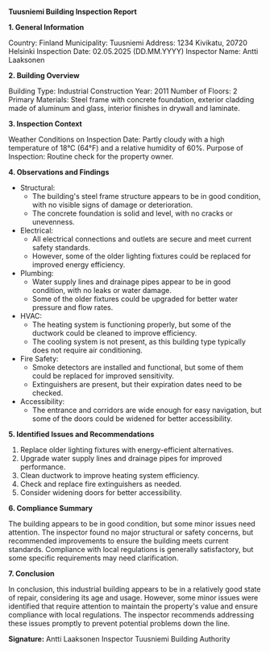 **Tuusniemi Building Inspection Report**

**1. General Information**

Country: Finland
Municipality: Tuusniemi
Address: 1234 Kivikatu, 20720 Helsinki
Inspection Date: 02.05.2025 (DD.MM.YYYY)
Inspector Name: Antti Laaksonen

**2. Building Overview**

Building Type: Industrial
Construction Year: 2011
Number of Floors: 2
Primary Materials: Steel frame with concrete foundation, exterior cladding made of aluminum and glass, interior finishes in drywall and laminate.

**3. Inspection Context**

Weather Conditions on Inspection Date: Partly cloudy with a high temperature of 18°C (64°F) and a relative humidity of 60%.
Purpose of Inspection: Routine check for the property owner.

**4. Observations and Findings**

* Structural:
	+ The building's steel frame structure appears to be in good condition, with no visible signs of damage or deterioration.
	+ The concrete foundation is solid and level, with no cracks or unevenness.
* Electrical:
	+ All electrical connections and outlets are secure and meet current safety standards.
	+ However, some of the older lighting fixtures could be replaced for improved energy efficiency.
* Plumbing:
	+ Water supply lines and drainage pipes appear to be in good condition, with no leaks or water damage.
	+ Some of the older fixtures could be upgraded for better water pressure and flow rates.
* HVAC:
	+ The heating system is functioning properly, but some of the ductwork could be cleaned to improve efficiency.
	+ The cooling system is not present, as this building type typically does not require air conditioning.
* Fire Safety:
	+ Smoke detectors are installed and functional, but some of them could be replaced for improved sensitivity.
	+ Extinguishers are present, but their expiration dates need to be checked.
* Accessibility:
	+ The entrance and corridors are wide enough for easy navigation, but some of the doors could be widened for better accessibility.

**5. Identified Issues and Recommendations**

1. Replace older lighting fixtures with energy-efficient alternatives.
2. Upgrade water supply lines and drainage pipes for improved performance.
3. Clean ductwork to improve heating system efficiency.
4. Check and replace fire extinguishers as needed.
5. Consider widening doors for better accessibility.

**6. Compliance Summary**

The building appears to be in good condition, but some minor issues need attention. The inspector found no major structural or safety concerns, but recommended improvements to ensure the building meets current standards. Compliance with local regulations is generally satisfactory, but some specific requirements may need clarification.

**7. Conclusion**

In conclusion, this industrial building appears to be in a relatively good state of repair, considering its age and usage. However, some minor issues were identified that require attention to maintain the property's value and ensure compliance with local regulations. The inspector recommends addressing these issues promptly to prevent potential problems down the line.

**Signature:**
Antti Laaksonen
Inspector
Tuusniemi Building Authority